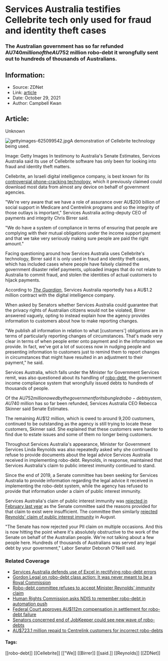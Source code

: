 # Services Australia testifies Cellebrite tech only used for fraud and identity theft cases
### The Australian government has so far refunded AU$740 million of the AU$752 million robo-debt it wrongfully sent out to hundreds of thousands of Australians.

## Information:
+ Source: ZDNet
+ Link: [article](https://www.zdnet.com/article/services-australia-testifies-cellebrite-technology-only-used-for-fraud-and-identity-theft-cases/)
+ Date: October 29, 2021
+ Author: Campbell Kwan


## Article:
Unknown

![gettyimages-625099542.jpg](https://www.zdnet.com/a/img/resize/09dfa9c6c8471c9cccb6f00f0bad7c6069530c32/2021/10/29/3db54045-dc9a-4fe0-b31d-304859c588d5/gettyimages-625099542.jpg?width=1200&fit=bounds&auto=webp)A demonstration of Cellebrite technology being used.


 Image: Getty Images
 In testimony to Australia's Senate Estimates, Services Australia said its use of Cellebrite software has only been for looking into fraud and identity theft matters. 

Cellebrite, an Israeli digital intelligence company, is best known for its [controversial phone-cracking technology](https://www.zdnet.com/article/israeli-firm-cellebrite-grab-phone-data-seconds/), which it previously claimed could download most data from almost any device on behalf of government agencies. 

"We're very aware that we have a role of assurance over AU$200 billion of social support in Medicare and Centrelink programs and so the integrity of those outlays is important," Services Australia acting-deputy CEO of payments and integrity Chris Birrer said. 

"We do have a system of compliance in terms of ensuring that people are complying with their mutual obligations under the income support payment and that we take very seriously making sure people are paid the right amount." 

Facing questioning around how Services Australia uses Cellebrite's technology, Birrer said it is only used in fraud and identity theft cases, which has included cases where people have falsely claimed the government disaster relief payments, uploaded images that do not relate to Australia to commit fraud, and stolen the identities of actual customers to hijack payments. 

According to *[The Guardian](https://www.theguardian.com/australia-news/2021/oct/14/services-australia-pays-12m-for-controversial-spyware-for-investigations?CMP=Share_iOSApp_Other)*, Services Australia reportedly has a AU$1.2 million contract with the digital intelligence company.  

When asked by Senators whether Services Australia could guarantee that the privacy rights of Australian citizens would not be violated, Birrer answered vaguely, opting to instead explain how the agency provides information to customers about how to make reporting changes. 






"We publish all information in relation to what [customers'] obligations are in terms of particularly reporting changes of circumstances. That's made very clear in terms of when people enter onto payment and in the information we provide. In fact, we've got a lot of success now in nudging people and presenting information to customers just to remind them to report changes in circumstances that might have resulted in an adjustment to their payment," he said.

Services Australia, which falls under the Minister for Government Services remit, was also questioned about its handling of [robo-debt](https://www.zdnet.com/article/federal-court-approves-au112m-compensation-in-settlement-for-robo-debt-failure/), the government income compliance system that wrongfully issued debts to hundreds of thousands of people. 

Of the AU$752 million owed by the government for its bungled robo-debt system, AU$740 million has so far been refunded, Services Australia CEO Rebecca Skinner said Senate Estimates. 

The remaining AU$12 million, which is owed to around 9,200 customers, continued to be outstanding as the agency is still trying to locate these customers, Skinner said. She explained that these customers were harder to find due to estate issues and some of them no longer being customers. 

Throughout Services Australia's appearance, Minister for Government Services Linda Reynolds was also repeatedly asked why she continued to refuse to provide documents about the legal advice Services Australia received in implementing robo-debt. Reynolds, in response, maintained that Services Australia's claim to public interest immunity continued to stand.

Since the end of 2019, a Senate committee has been seeking for Services Australia to provide information regarding the legal advice it received in implementing the robo-debt system, while the agency has refused to provide that information under a claim of public interest immunity.  

Services Australia's claim of public interest immunity was [rejected in February last year](https://www.zdnet.com/article/services-australia-legal-privilege-robo-debt-claim-refused-by-senate-committee/) as the Senate committee said the reasons provided for that claim to exist were insufficient. The committee then similarly [rejected Reynolds' claim of public interest immunity](https://www.zdnet.com/article/robo-debt-committee-refuses-to-accept-minister-reynolds-immunity-claim/) in August.    

"The Senate has now rejected your PII claim on multiple occasions. And this is now hitting the point where it's absolutely obstructive to the work of the Senate on behalf of the Australian people. We're not talking about a few people here. Hundreds of thousands of Australians was served any legal debt by your government," Labor Senator Deborah O'Neill said. 

### Related Coverage

* [Services Australia defends use of Excel in rectifying robo-debt errors](/article/services-australia-defends-use-of-excel-in-rectifying-robo-debt-errors/)
* [Gordon Legal on robo-debt class action: It was never meant to be a Royal Commission](/article/gordon-legal-on-robo-debt-class-action-it-was-never-meant-to-be-a-royal-commission/)
* [Robo-debt committee refuses to accept Minister Reynolds' immunity claim](/article/robo-debt-committee-refuses-to-accept-minister-reynolds-immunity-claim/)
* [Human Rights Commission asks NDIS to remember robo-debt in automation push](/article/human-rights-commission-asks-ndis-to-remember-robo-debt-in-automation-push/)
* [Federal Court approves AU$112m compensation in settlement for robo-debt failure](/article/federal-court-approves-au112m-compensation-in-settlement-for-robo-debt-failure/)
* [Senators concerned end of JobKeeper could see new wave of robo-debts](/article/senators-concerned-end-of-jobkeeper-could-see-new-wave-of-robo-debts/)
* [AU$723.1 million repaid to Centrelink customers for incorrect robo-debts](/article/au723-1-million-repaid-to-centrelink-customers-for-incorrect-robo-debts/)





#### Tags:
[[robo-debt]] [[Cellebrite]] [["We]] [[Birrer]] [[said.]] [[Reynolds]] [[ZDNet]]
